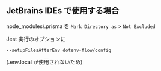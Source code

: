## JetBrains IDEs で使用する場合

node_modules/.prisma を
`Mark Directory as` > `Not Excluded`

Jest 実行のオプションに
```
--setupFilesAfterEnv dotenv-flow/config
```
(.env.local が使用されないため)

